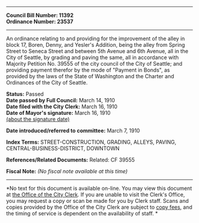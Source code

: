 * * * * *  
  
**Council Bill Number: [](#h0)[](#h2)11392**   
**Ordinance Number: 23537**  
  
* * * * *  
  
An ordinance relating to and providing for the improvement of the alley in block 17, Boren, Denny, and Yesler's Addition, being the alley from Spring Street to Seneca Street and between 5th Avenue and 6th Avenue, all in the City of Seattle, by grading and paving the same, all in accordance with Majority Petition No. 39555 of the city council of the City of Seattle; and providing payment therefor by the mode of "Payment in Bonds", as provided by the laws of the State of Washington and the Charter and Ordinances of the City of Seattle.  
  
**Status:** Passed   
**Date passed by Full Council:** March 14, 1910   
**Date filed with the City Clerk:** March 16, 1910   
**Date of Mayor's signature:** March 16, 1910   
[(about the signature date)](/~public/approvaldate.htm)   
  
  
**Date introduced/referred to committee:** March 7, 1910   
  
**Index Terms:** STREET-CONSTRUCTION, GRADING, ALLEYS, PAVING, CENTRAL-BUSINESS-DISTRICT, DOWNTOWN  
  
**References/Related Documents:** Related: CF 39555  
  
**Fiscal Note:** *(No fiscal note available at this time)*  
  
* * * * *  
  
*No text for this document is available on-line. You may view this document at [the Office of the City Clerk](http://www.seattle.gov/leg/clerk/contactUs.htm). If you are unable to visit the Clerk's Office, you may request a copy or scan be made for you by Clerk staff. Scans and copies provided by the Office of the City Clerk are subject to [copy fees](http://clerk.seattle.gov/~public/clerkfees.htm), and the timing of service is dependent on the availability of staff. *  
  
  
